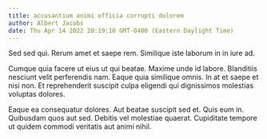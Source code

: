 ```yaml
---
title: accusantium animi officia corrupti dolorem
author: Albert Jacobs
date: Thu Apr 14 2022 20:19:10 GMT-0400 (Eastern Daylight Time)
---
```

Sed sed qui. Rerum amet et saepe rem. Similique iste laborum in in iure ad.

 Cumque quia facere ut eius ut qui beatae. Maxime unde id labore. Blanditiis nesciunt velit perferendis nam. Eaque quia similique omnis. In at et saepe et nisi non. Et reprehenderit suscipit culpa eligendi qui dignissimos molestias voluptas dolores.

 Eaque ea consequatur dolores. Aut beatae suscipit sed et. Quis eum in. Quibusdam quos aut sed. Debitis vel molestiae quaerat. Cupiditate tempore ut quidem commodi veritatis aut animi nihil.